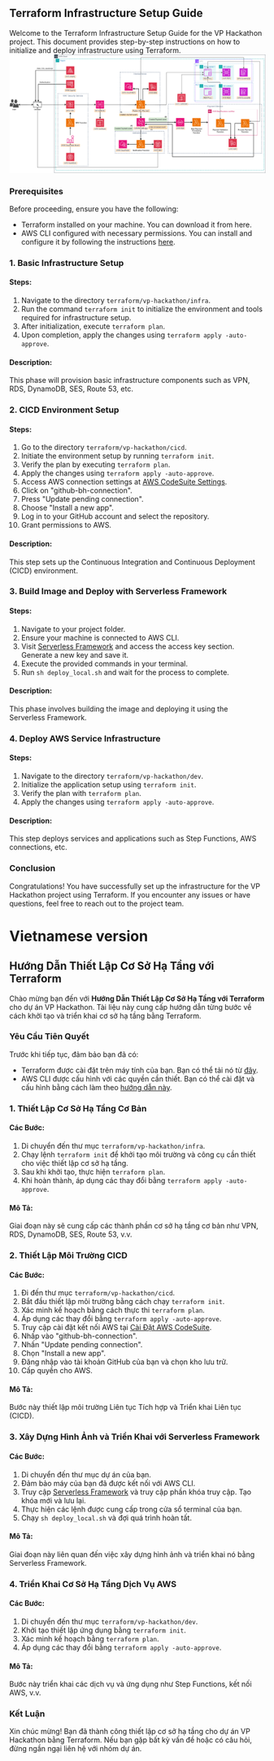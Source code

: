 ## Terraform Infrastructure Setup Guide

Welcome to the Terraform Infrastructure Setup Guide for the VP Hackathon project. This document provides step-by-step instructions on how to initialize and deploy infrastructure using Terraform.
![image](architecture.png)

### Prerequisites

Before proceeding, ensure you have the following:

- Terraform installed on your machine. You can download it from here.
- AWS CLI configured with necessary permissions. You can install and configure it by following the instructions [here](https://docs.aws.amazon.com/cli/latest/userguide/cli-configure-quickstart.html).

### 1. Basic Infrastructure Setup

#### Steps:

1.  Navigate to the directory `terraform/vp-hackathon/infra`.
2.  Run the command `terraform init` to initialize the environment and tools required for infrastructure setup.
3.  After initialization, execute `terraform plan`.
4.  Upon completion, apply the changes using `terraform apply -auto-approve`.

#### Description:

This phase will provision basic infrastructure components such as VPN, RDS, DynamoDB, SES, Route 53, etc.

### 2. CICD Environment Setup

#### Steps:

1.  Go to the directory `terraform/vp-hackathon/cicd`.
2.  Initiate the environment setup by running `terraform init`.
3.  Verify the plan by executing `terraform plan`.
4.  Apply the changes using `terraform apply -auto-approve`.
5.  Access AWS connection settings at [AWS CodeSuite Settings](https://ap-southeast-1.console.aws.amazon.com/codesuite/settings/connections).
6.  Click on "github-bh-connection".
7.  Press "Update pending connection".
8.  Choose "Install a new app".
9.  Log in to your GitHub account and select the repository.
10. Grant permissions to AWS.

#### Description:

This step sets up the Continuous Integration and Continuous Deployment (CICD) environment.

### 3. Build Image and Deploy with Serverless Framework

#### Steps:

1.  Navigate to your project folder.
2.  Ensure your machine is connected to AWS CLI.
3.  Visit [Serverless Framework](https://www.serverless.com/) and access the access key section. Generate a new key and save it.
4.  Execute the provided commands in your terminal.
5.  Run `sh deploy_local.sh` and wait for the process to complete.

#### Description:

This phase involves building the image and deploying it using the Serverless Framework.

### 4. Deploy AWS Service Infrastructure

#### Steps:

1.  Navigate to the directory `terraform/vp-hackathon/dev`.
2.  Initialize the application setup using `terraform init`.
3.  Verify the plan with `terraform plan`.
4.  Apply the changes using `terraform apply -auto-approve`.

#### Description:

This step deploys services and applications such as Step Functions, AWS connections, etc.

### Conclusion

Congratulations! You have successfully set up the infrastructure for the VP Hackathon project using Terraform. If you encounter any issues or have questions, feel free to reach out to the project team.

# Vietnamese version

## Hướng Dẫn Thiết Lập Cơ Sở Hạ Tầng với Terraform

Chào mừng bạn đến với **Hướng Dẫn Thiết Lập Cơ Sở Hạ Tầng với Terraform** cho dự án VP Hackathon. Tài liệu này cung cấp hướng dẫn từng bước về cách khởi tạo và triển khai cơ sở hạ tầng bằng Terraform.

### Yêu Cầu Tiên Quyết

Trước khi tiếp tục, đảm bảo bạn đã có:

- Terraform được cài đặt trên máy tính của bạn. Bạn có thể tải nó từ [đây](https://terraform.io/downloads.html).
- AWS CLI được cấu hình với các quyền cần thiết. Bạn có thể cài đặt và cấu hình bằng cách làm theo [hướng dẫn này](https://docs.aws.amazon.com/cli/latest/userguide/cli-configure-quickstart.html).

### 1. Thiết Lập Cơ Sở Hạ Tầng Cơ Bản

#### Các Bước:

1.  Di chuyển đến thư mục `terraform/vp-hackathon/infra`.
2.  Chạy lệnh `terraform init` để khởi tạo môi trường và công cụ cần thiết cho việc thiết lập cơ sở hạ tầng.
3.  Sau khi khởi tạo, thực hiện `terraform plan`.
4.  Khi hoàn thành, áp dụng các thay đổi bằng `terraform apply -auto-approve`.

#### Mô Tả:

Giai đoạn này sẽ cung cấp các thành phần cơ sở hạ tầng cơ bản như VPN, RDS, DynamoDB, SES, Route 53, v.v.

### 2. Thiết Lập Môi Trường CICD

#### Các Bước:

1.  Đi đến thư mục `terraform/vp-hackathon/cicd`.
2.  Bắt đầu thiết lập môi trường bằng cách chạy `terraform init`.
3.  Xác minh kế hoạch bằng cách thực thi `terraform plan`.
4.  Áp dụng các thay đổi bằng `terraform apply -auto-approve`.
5.  Truy cập cài đặt kết nối AWS tại [Cài Đặt AWS CodeSuite](https://ap-southeast-1.console.aws.amazon.com/codesuite/settings/connections).
6.  Nhấp vào "github-bh-connection".
7.  Nhấn "Update pending connection".
8.  Chọn "Install a new app".
9.  Đăng nhập vào tài khoản GitHub của bạn và chọn kho lưu trữ.
10. Cấp quyền cho AWS.

#### Mô Tả:

Bước này thiết lập môi trường Liên tục Tích hợp và Triển khai Liên tục (CICD).

### 3. Xây Dựng Hình Ảnh và Triển Khai với Serverless Framework

#### Các Bước:

1.  Di chuyển đến thư mục dự án của bạn.
2.  Đảm bảo máy của bạn đã được kết nối với AWS CLI.
3.  Truy cập [Serverless Framework](https://www.serverless.com/) và truy cập phần khóa truy cập. Tạo khóa mới và lưu lại.
4.  Thực hiện các lệnh được cung cấp trong cửa sổ terminal của bạn.
5.  Chạy `sh deploy_local.sh` và đợi quá trình hoàn tất.

#### Mô Tả:

Giai đoạn này liên quan đến việc xây dựng hình ảnh và triển khai nó bằng Serverless Framework.

### 4. Triển Khai Cơ Sở Hạ Tầng Dịch Vụ AWS

#### Các Bước:

1.  Di chuyển đến thư mục `terraform/vp-hackathon/dev`.
2.  Khởi tạo thiết lập ứng dụng bằng `terraform init`.
3.  Xác minh kế hoạch bằng `terraform plan`.
4.  Áp dụng các thay đổi bằng `terraform apply -auto-approve`.

#### Mô Tả:

Bước này triển khai các dịch vụ và ứng dụng như Step Functions, kết nối AWS, v.v.

### Kết Luận

Xin chúc mừng! Bạn đã thành công thiết lập cơ sở hạ tầng cho dự án VP Hackathon bằng Terraform. Nếu bạn gặp bất kỳ vấn đề hoặc có câu hỏi, đừng ngần ngại liên hệ với nhóm dự án.
